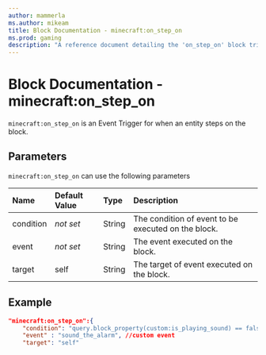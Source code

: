 ```yaml
---
author: mammerla
ms.author: mikeam
title: Block Documentation - minecraft:on_step_on
ms.prod: gaming
description: "A reference document detailing the 'on_step_on' block trigger"
---
```


# Block Documentation - minecraft:on_step_on

`minecraft:on_step_on` is an Event Trigger for when an entity steps on the block.

## Parameters

`minecraft:on_step_on` can use the following parameters

|Name |Default Value  |Type  |Description  |
|:----------|:----------|:----------|:----------|
|condition|*not set* | String|  The condition of event to be executed on the block. |
|event|*not set* | String|  The event executed on the block. |
| target| self| String| The target of event executed on the block. |

## Example

```json
"minecraft:on_step_on":{
    "condition": "query.block_property(custom:is_playing_sound) == false", //custom condition
    "event" : "sound_the_alarm", //custom event
    "target": "self"
```
